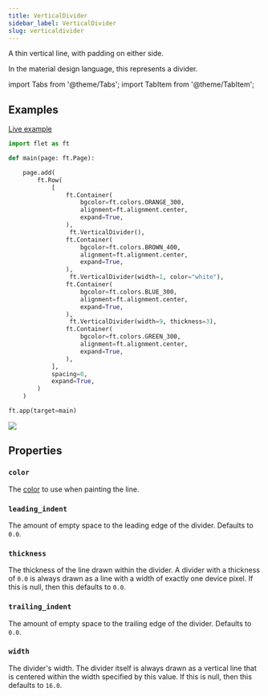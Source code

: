 ```yaml
---
title: VerticalDivider
sidebar_label: VerticalDivider
slug: verticaldivider
---
```


A thin vertical line, with padding on either side.

In the material design language, this represents a divider.

import Tabs from '@theme/Tabs';
import TabItem from '@theme/TabItem';

## Examples

[Live example](https://flet-controls-gallery.fly.dev/layout/verticaldivider)

<Tabs groupId="language">
  <TabItem value="python" label="Python" default>

```python
import flet as ft

def main(page: ft.Page):

    page.add(
        ft.Row(
            [
                ft.Container(
                    bgcolor=ft.colors.ORANGE_300,
                    alignment=ft.alignment.center,
                    expand=True,
                ),
                 ft.VerticalDivider(),
                ft.Container(
                    bgcolor=ft.colors.BROWN_400,
                    alignment=ft.alignment.center,
                    expand=True,
                ),
                 ft.VerticalDivider(width=1, color="white"),
                ft.Container(
                    bgcolor=ft.colors.BLUE_300,
                    alignment=ft.alignment.center,
                    expand=True,
                ),
                 ft.VerticalDivider(width=9, thickness=3),
                ft.Container(
                    bgcolor=ft.colors.GREEN_300,
                    alignment=ft.alignment.center,
                    expand=True,
                ),
            ],
            spacing=0,
            expand=True,
        )
    )

ft.app(target=main)
```
  </TabItem>
</Tabs>

<img src="/img/docs/controls/vertical-divider/vertical-divider.png" className="screenshot-40" />

## Properties

### `color`

The [color](/docs/guides/python/colors) to use when painting the line.

### `leading_indent`

The amount of empty space to the leading edge of the divider. Defaults to `0.0`.

### `thickness`

The thickness of the line drawn within the divider. A divider with a thickness of `0.0` is always drawn as a line with a width of exactly one device pixel. If this is null, then this defaults to `0.0`.

### `trailing_indent`

The amount of empty space to the trailing edge of the divider. Defaults to `0.0`.

### `width`

The divider's width. The divider itself is always drawn as a vertical line that is centered within the width specified by this value. If this is null, then this defaults to `16.0`.